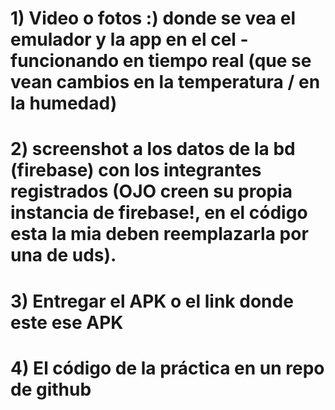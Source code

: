# 1) Video o fotos :) donde se vea el emulador y  la app en el cel - funcionando en tiempo real (que se vean cambios en la temperatura / en la humedad)

# 2) screenshot a los datos de la bd (firebase) con los integrantes registrados (OJO creen su propia instancia de firebase!, en el código esta la mia deben reemplazarla por una de uds).

# 3) Entregar el APK o el link donde este ese APK

# 4) El código de la práctica en un repo de github
